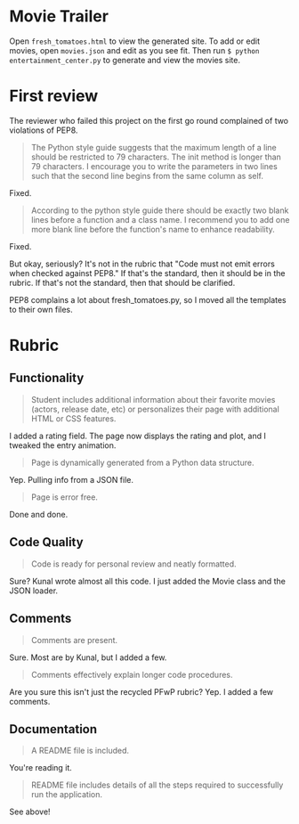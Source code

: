 # Movie Trailer

Open `fresh_tomatoes.html` to view the generated site. To add or edit movies, open `movies.json` and edit as you see fit. Then run `$ python entertainment_center.py` to generate and view the movies site.

# First review

The reviewer who failed this project on the first go round complained of two violations of PEP8.

> The Python style guide suggests that the maximum length of a line should be restricted to 79 characters. The init method is longer than 79 characters. I encourage you to write the parameters in two lines such that the second line begins from the same column as self.

Fixed.

> According to the python style guide there should be exactly two blank lines before a function and a class name. I recommend you to add one more blank line before the function's name to enhance readability.

Fixed.

But okay, seriously? It's not in the rubric that "Code must not emit errors when checked against PEP8." If that's the standard, then it should be in the rubric. If that's not the standard, then that should be clarified.

PEP8 complains a lot about fresh_tomatoes.py, so I moved all the templates to their own files.

# Rubric

## Functionality

> Student includes additional information about their favorite movies (actors, release date, etc) or personalizes their page with additional HTML or CSS features.

I added a rating field. The page now displays the rating and plot, and I tweaked the entry animation.

> Page is dynamically generated from a Python data structure.

Yep. Pulling info from a JSON file.

> Page is error free.

Done and done.

## Code Quality

> Code is ready for personal review and neatly formatted.

Sure? Kunal wrote almost all this code. I just added the Movie class and the JSON loader.



## Comments

> Comments are present.

Sure. Most are by Kunal, but I added a few.

> Comments effectively explain longer code procedures.

Are you sure this isn't just the recycled PFwP rubric? Yep. I added a few comments.

## Documentation

> A README file is included.

You're reading it.

> README file includes details of all the steps required to successfully run the application.

See above!

